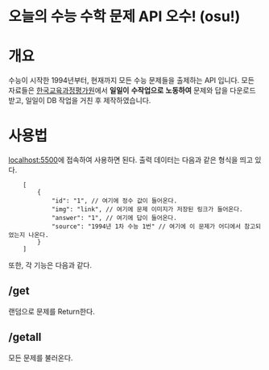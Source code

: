 # 오늘의 수능 수학 문제 API 오수! (osu!)

# 개요
수능이 시작한 1994년부터, 현재까지 모든 수능 문제들을 출제하는 API 입니다. 모든 자료들은 [한국교육과정평가원](https://www.kice.re.kr/main.do?s=kice)에서 **일일이** **수작업으로** **노동하여** 문제와 답을 다운로드받고, 일일이 DB 작업을 거친 후 제작하였습니다.

# 사용법
[localhost:5500](localhost:5500)에 접속하여 사용하면 된다.
출력 데이터는 다음과 같은 형식을 띄고 있다.
```
    [
        {
            "id": "1", // 여기에 정수 값이 들어온다.
            "img": "link", // 여기에 문제 이미지가 저장된 링크가 들어온다.
            "answer": "1", // 여기에 답이 들어온다.
            "source": "1994년 1차 수능 1번" // 여기에 이 문제가 어디에서 참고되었는지 나온다.
        }
    ]
```

또한, 각 기능은 다음과 같다.

## /get
랜덤으로 문제를 Return한다.

## /getall
모든 문제를 불러온다.